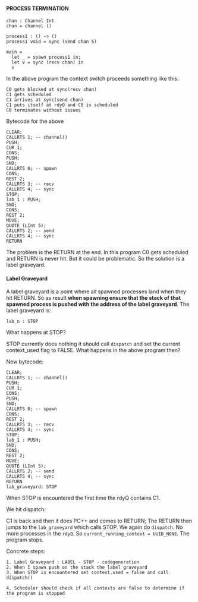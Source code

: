 #### PROCESS TERMINATION

```
chan : Channel Int
chan = channel ()

process1 : () -> ()
process1 void = sync (send chan 5)

main =
  let _ = spawn process1 in;
  let v = sync (recv chan) in
  v
```

In the above program the context switch proceeds something like this:


```
C0 gets blocked at sync(recv chan)
C1 gets scheduled
C1 arrives at sync(send chan)
C1 puts itself at rdyQ and C0 is scheduled
C0 terminates without issues

```
Bytecode for the above
```
CLEAR;
CALLRTS 1; -- channel()
PUSH;
CUR 1;
CONS;
PUSH;
SND;
CALLRTS 0; -- spawn
CONS;
REST 2;
CALLRTS 3; -- recv
CALLRTS 4; -- sync
STOP;
lab_1 : PUSH;
SND;
CONS;
REST 2;
MOVE;
QUOTE (LInt 5);
CALLRTS 2; -- send
CALLRTS 4; -- sync
RETURN

```

The problem is the RETURN at the end. In this program C0 gets scheduled and RETURN is never hit. But it could be problematic. So the solution is a label graveyard. 

#### Label Graveyard
A label graveyard is a point where all spawned processes land when they hit RETURN. So as result **when spawning ensure that the stack of that spawned process is pushed with the address of the label graveyard**. The label graveyard is:

```
lab_n : STOP
```

What happens at STOP?

STOP currently does nothing it should call `dispatch` and set the current context_used flag to FALSE. What happens in the above program then?

New bytecode:

```
CLEAR;
CALLRTS 1; -- channel()
PUSH;
CUR 1;
CONS;
PUSH;
SND;
CALLRTS 0; -- spawn
CONS;
REST 2;
CALLRTS 3; -- recv
CALLRTS 4; -- sync
STOP;
lab_1 : PUSH;
SND;
CONS;
REST 2;
MOVE;
QUOTE (LInt 5);
CALLRTS 2; -- send
CALLRTS 4; -- sync
RETURN
lab_graveyard: STOP

```

When STOP is encountered the first time the rdyQ contains C1.

We hit dispatch:

C1 is back and then it does PC++ and comes to RETURN; The RETURN then jumps to 
the `lab_graveyard` which calls STOP. We again do `dispatch`. No more processes in the `rdyQ`. So `current_running_context = UUID_NONE`. The program stops.


Concrete steps:

```
1. Label Graveyard : LABEL - STOP - codegeneration
2. When I spawn push on the stack the label graveyard
3. When STOP is encountered set context.used = false and call dispatch()

4. Scheduler should check if all contexts are false to determine if the program is stopped
```
